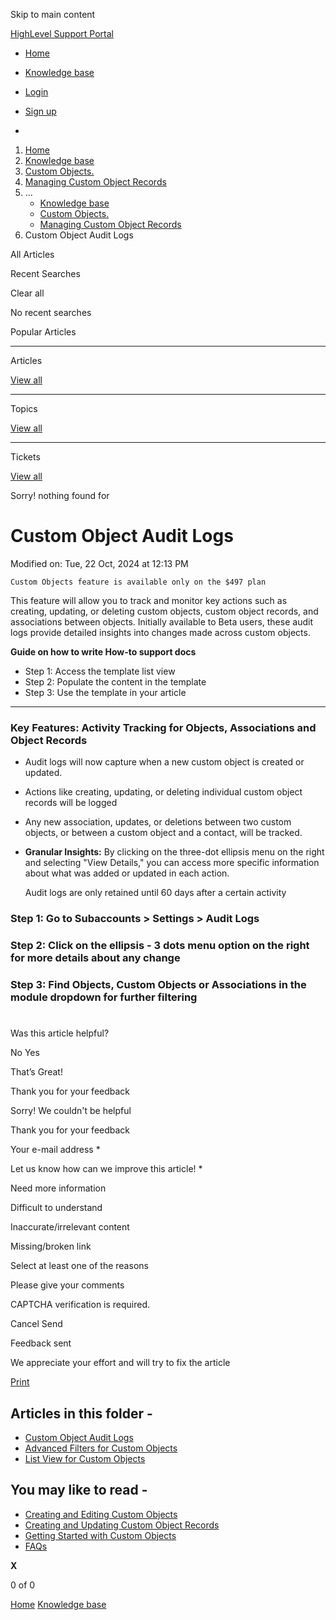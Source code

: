 Skip to main content

[ HighLevel Support Portal ](https://help.gohighlevel.com)

  * [ Home ](/support/home)
  * [ Knowledge base ](/support/solutions)

  * [Login](/support/login)
  * [Sign up](/support/signup)
  * 

  1. [Home](/support/home)
  2. [Knowledge base](/support/solutions)
  3. [Custom Objects.](/support/solutions/155000000183)
  4. [Managing Custom Object Records](/support/solutions/folders/155000000896)
  5. ... 
     * [Knowledge base](/support/solutions)
     * [Custom Objects.](/support/solutions/155000000183)
     * [Managing Custom Object Records](/support/solutions/folders/155000000896)
  6. Custom Object Audit Logs

All  Articles 

Recent Searches

Clear all

No recent searches

Popular Articles

* * *

Articles

[View all](/support/search/solutions)

* * *

Topics

[View all](/support/search/topics)

* * *

Tickets

[View all](/support/search/tickets)

Sorry! nothing found for   

# Custom Object Audit Logs

Modified on: Tue, 22 Oct, 2024 at 12:13 PM

    Custom Objects feature is available only on the $497 plan

This feature will allow you to track and monitor key actions such as creating, updating, or deleting custom objects, custom object records, and associations between objects. Initially available to Beta users, these audit logs provide detailed insights into changes made across custom objects.

**Guide on how to write How-to support docs**

  * Step 1: Access the template list view
  * Step 2: Populate the content in the template
  * Step 3: Use the template in your article

* * *

### **Key Features: Activity Tracking for Objects, Associations and Object Records**

  * Audit logs will now capture when a new custom object is created or updated.
  * Actions like creating, updating, or deleting individual custom object records will be logged
  * Any new association, updates, or deletions between two custom objects, or between a custom object and a contact, will be tracked.
  * **Granular Insights:** By clicking on the three-dot ellipsis menu on the right and selecting "View Details," you can access more specific information about what was added or updated in each action.

    Audit logs are only retained until 60 days after a certain activity

### **Step 1: Go to Subaccounts > Settings > Audit Logs**

### **Step 2: Click on the ellipsis - 3 dots menu option on the right for more details about any change**

### **Step 3: Find Objects, Custom Objects or Associations in the module dropdown for further filtering**

#   

Was this article helpful?

No  Yes 

That’s Great!

Thank you for your feedback

Sorry! We couldn't be helpful

Thank you for your feedback

Your e-mail address *

Let us know how can we improve this article! *

Need more information 

Difficult to understand 

Inaccurate/irrelevant content 

Missing/broken link 

Select at least one of the reasons 

Please give your comments 

CAPTCHA verification is required. 

Cancel  Send 

Feedback sent

We appreciate your effort and will try to fix the article

[Print](javascript:print\(\))

## Articles in this folder -

  * [Custom Object Audit Logs](/support/solutions/articles/155000003844-custom-object-audit-logs)
  * [Advanced Filters for Custom Objects](/support/solutions/articles/155000004013-advanced-filters-for-custom-objects)
  * [List View for Custom Objects](/support/solutions/articles/155000004029-list-view-for-custom-objects)

## You may like to read -

  * [Creating and Editing Custom Objects](/support/solutions/articles/155000003897-creating-and-editing-custom-objects)
  * [Creating and Updating Custom Object Records](/support/solutions/articles/155000004023-creating-and-updating-custom-object-records)
  * [Getting Started with Custom Objects](/support/solutions/articles/155000003896-getting-started-with-custom-objects)
  * [FAQs](/support/solutions/articles/155000002000-faqs)

**X**

0 of 0 []()

[Home](/support/home) [Knowledge base](/support/solutions)
